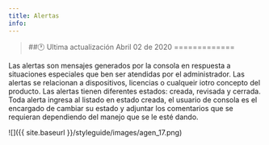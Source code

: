 ```yaml
---
title: Alertas
info:
---
```

> ##🕐 Ultima actualización Abril 02 de 2020
=============

Las alertas son mensajes generados por la consola en respuesta a situaciones especiales que ben ser atendidas por el administrador. Las alertas se relacionan a dispositivos, licencias o cualqueir iotro concepto del producto. Las alertas tienen diferentes estados: creada, revisada y cerrada. Toda alerta ingresa al listado en estado creada, el usuario de consola es el encargado de cambiar su estado y adjuntar los comentarios que se requieran dependiendo del manejo que se le esté dando.


![]({{ site.baseurl }}/styleguide/images/agen_17.png)
